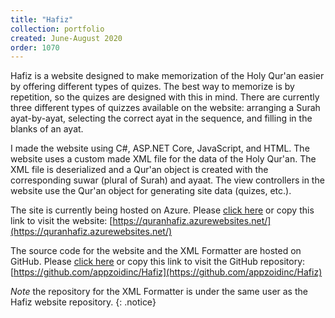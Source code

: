 ```yaml
---
title: "Hafiz"
collection: portfolio
created: June-August 2020
order: 1070
---
```

Hafiz is a website designed to make memorization of the Holy Qur'an easier by offering different types of quizes. The best way to memorize is by repetition, so the quizes are designed with this in mind. There are currently three different types of quizzes available on the website: arranging a Surah ayat-by-ayat, selecting the correct ayat in the sequence, and filling in the blanks of an ayat. 

I made the website using C#, ASP.NET Core, JavaScript, and HTML. The website uses a custom made XML file for the data of the Holy Qur'an. The XML file is deserialized and a Qur'an object is created with the corresponding suwar (plural of Surah) and ayaat. The view controllers in the website use the Qur'an object for generating site data (quizes, etc.).

The site is currently being hosted on Azure. Please [click here](https://quranhafiz.azurewebsites.net/) or copy this link to visit the website: [https://quranhafiz.azurewebsites.net/](https://quranhafiz.azurewebsites.net/)

The source code for the website and the XML Formatter are hosted on GitHub. Please [click here](https://github.com/appzoidinc/Hafiz) or copy this link to visit the GitHub repository: [https://github.com/appzoidinc/Hafiz](https://github.com/appzoidinc/Hafiz)

*Note* the repository for the XML Formatter is under the same user as the Hafiz website repository. {: .notice}
